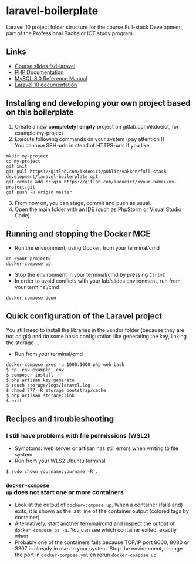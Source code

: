 # laravel-boilerplate
Laravel 10 project folder structure for the course Full-stack Development, part of the Professional Bachelor ICT study program.

## Links

* [Course slides fsd-laravel](https://ikdoeict.gitlab.io/public/vakken/full-stack-development/workshops-laravel)
* [PHP Documentation](https://www.php.net/docs.php)
* [MySQL 8.0 Reference Manual](https://dev.mysql.com/doc/refman/8.0/en/)
* [Laravel 10 documentation](https://laravel.com/docs/10.x)

## Installing and developing your own project based on this boilerplate

1. Create a new **completely! empty** project on gitlab.com/ikdoeict, for example my-project
2. Execute following commands on your system (pay attention !) <br> You can use SSH-urls in stead of HTTPS-urls if you like.
```shell
mkdir my-project
cd my-project
git init
git pull https://gitlab.com/ikdoeict/public/vakken/full-stack-development/laravel-boilerplate.git
git remote add origin https://gitlab.com/ikdoeict/<your-name>/my-project.git
git push -u origin master
```
3. From now on, you can stage, commit and push as usual.
4. Open the main folder with an IDE (such as PhpStorm or Visual Studio Code)

## Running and stopping the Docker MCE

* Run the environment, using Docker, from your terminal/cmd
```shell
cd <your-project>
docker-compose up
```
* Stop the environment in your terminal/cmd by pressing <code>Ctrl+C</code>
* In order to avoid conflicts with your lab/slides environment, run from your terminal/cmd
```shell
docker-compose down
```

## Quick configuration of the Laravel project

You still need to install the libraries in the vendor folder (because they are not on git) and do some basic configuration like generating the key, linking the storage &hellip;
* Run from your terminal/cmd
```shell
docker-compose exec -u 1000:1000 php-web bash
$ cp .env.example .env
$ composer install
$ php artisan key:generate
$ touch storage/logs/laravel.log
$ chmod 777 -R storage bootstrap/cache
$ php artisan storage:link
$ exit
```


## Recipes and troubleshooting

### I still have problems with file permissions (WSL2)
* Symptoms: web server or artisan has still errors when writing to file system
* Run from your WLS2 Ubuntu terminal
```shell
$ sudo chown yourname:yourname -R .
```

### <code>docker-compose up</code> does not start one or more containers
* Look at the output of <code>docker-compose up</code>. When a container (fails and) exits, it is shown as the last line of the container output (colored tags by container)
* Alternatively, start another terminal/cmd and inspect the output of <code>docker-compose ps -a</code>. You can see which container exited, exactly when.
* Probably one of the containers fails because TCP/IP port 8000, 8080 or 3307 is already in use on your system. Stop the environment, change the port in <code>docker-compose.yml</code> en rerun <code>docker-compose up</code>.


